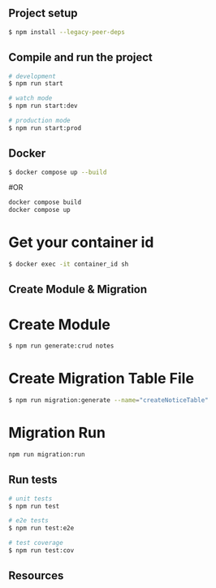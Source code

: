 

## Project setup

```bash
$ npm install --legacy-peer-deps
```

## Compile and run the project

```bash
# development
$ npm run start

# watch mode
$ npm run start:dev

# production mode
$ npm run start:prod
```

## Docker
```bash
$ docker compose up --build
```
#OR
```bash
docker compose build
docker compose up
```
# Get your container id 
```bash
$ docker exec -it container_id sh
```

## Create Module & Migration 

# Create Module
```bash
$ npm run generate:crud notes
```

# Create Migration Table File
```bash
$ npm run migration:generate --name="createNoticeTable"
```
# Migration Run
```bash
npm run migration:run
```

## Run tests

```bash
# unit tests
$ npm run test

# e2e tests
$ npm run test:e2e

# test coverage
$ npm run test:cov
```

## Resources

